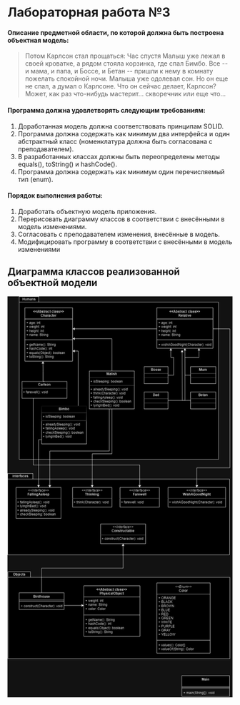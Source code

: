 # Лабораторная работа №3
#### Описание предметной области, по которой должна быть построена объектная модель:

> Потом Карлсон стал прощаться: Час спустя Малыш уже лежал в своей кроватке, а рядом стояла корзинка,
где спал Бимбо. Все -- и мама, и папа, и Боссе, и Бетан -- пришли к нему в комнату пожелать спокойной ночи.
 Малыша уже одолевал сон. Но он еще не спал, а думал о Карлсоне. Что он сейчас делает, Карлсон?
Может, как раз что-нибудь мастерит... скворечник или еще что...

#### Программа должна удовлетворять следующим требованиям:
1. Доработанная модель должна соответствовать принципам SOLID.
2. Программа должна содержать как минимум два интерфейса и один абстрактный класс (номенклатура должна быть согласована с преподавателем).
3. В разработанных классах должны быть переопределены методы equals(), toString() и hashCode().
4. Программа должна содержать как минимум один перечисляемый тип (enum).

#### Порядок выполнения работы:
1. Доработать объектную модель приложения.
2. Перерисовать диаграмму классов в соответствии с внесёнными в модель изменениями.
3. Согласовать с преподавателем изменения, внесённые в модель.
4. Модифицировать программу в соответствии с внесёнными в модель изменениями

## Диаграмма классов реализованной объектной модели
![NOUML](UML/lab3UML.jpg)
